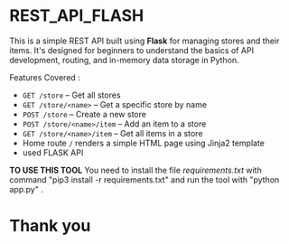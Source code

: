 # REST_API_FLASH

This is a simple REST API built using **Flask** for managing stores and their items. It's designed for beginners to understand the basics of API development, routing, and in-memory data storage in Python.

Features Covered :
- `GET /store` – Get all stores
- `GET /store/<name>` – Get a specific store by name
- `POST /store` – Create a new store
- `POST /store/<name>/item` – Add an item to a store
- `GET /store/<name>/item` – Get all items in a store
- Home route `/` renders a simple HTML page using Jinja2 template
- used FLASK API

**TO USE THIS TOOL**
You need to install the file *requirements.txt* with command "pip3 install -r requirements.txt" and run the tool with "python app.py" .

# Thank you

